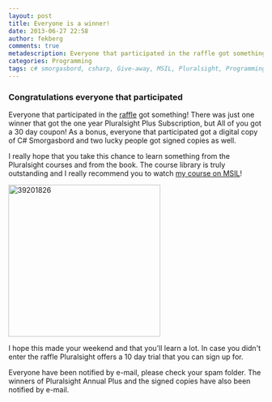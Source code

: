 ```yaml
---
layout: post
title: Everyone is a winner!
date: 2013-06-27 22:58
author: fekberg
comments: true
metadescription: Everyone that participated in the raffle got something! Enjoy!
categories: Programming
tags: c# smorgasbord, csharp, Give-away, MSIL, Pluralsight, Programming, Raffle
---
```

<h3>Congratulations everyone that participated</h3>
Everyone that participated in the <a href="http://www.filipekberg.se/2013/06/17/win-a-pluralsight-one-year-subscription-and-c-smorgasbord/" target="_blank">raffle</a> got something! There was just one winner that got the one year Pluralsight Plus Subscription, but All of you got a 30 day coupon! As a bonus, everyone that participated got a digital copy of C# Smorgasbord and two lucky people got signed copies as well.<!--excerpt-->

I really hope that you take this chance to learn something from the Pluralsight courses and from the book. The course library is truly outstanding and I really recommend you to watch <a href="http://pluralsight.com/training/Courses/TableOfContents/msil-csharp-developer" target="_blank">my course on MSIL</a>!

<img src="http://cdn.filipekberg.se/fekberg-blog/wp-content/uploads/2013/06/39201826.jpg" alt="39201826" width="300" height="300" class="alignright size-full wp-image-1980" />

I hope this made your weekend and that you'll learn a lot. In case you didn't enter the raffle Pluralsight offers a 10 day trial that you can sign up for.

Everyone have been notified by e-mail, please check your spam folder. The winners of Pluralsight Annual Plus and the signed copies have also been notified by e-mail.
